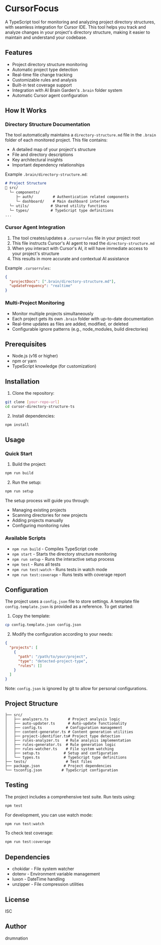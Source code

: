 # CursorFocus

A TypeScript tool for monitoring and analyzing project directory structures, with seamless integration for Cursor IDE. This tool helps you track and analyze changes in your project's directory structure, making it easier to maintain and understand your codebase.

## Features

- Project directory structure monitoring
- Automatic project type detection
- Real-time file change tracking
- Customizable rules and analysis
- Built-in test coverage support
- Integration with AI Brain Garden's `.brain` folder system
- Automatic Cursor agent configuration

## How It Works

### Directory Structure Documentation

The tool automatically maintains a `directory-structure.md` file in the `.brain` folder of each monitored project. This file contains:
- A detailed map of your project's structure
- File and directory descriptions
- Key architectural insights
- Important dependency relationships

Example `.brain/directory-structure.md`:
```markdown
# Project Structure
📁 src/
  └─ components/
     ├─ auth/         # Authentication related components
     └─ dashboard/    # Main dashboard interface
  └─ utils/          # Shared utility functions
  └─ types/          # TypeScript type definitions
...
```

### Cursor Agent Integration

1. The tool creates/updates a `.cursorrules` file in your project root
2. This file instructs Cursor's AI agent to read the `directory-structure.md`
3. When you interact with Cursor's AI, it will have immediate access to your project's structure
4. This results in more accurate and contextual AI assistance

Example `.cursorrules`:
```json
{
  "projectDocs": [".brain/directory-structure.md"],
  "updateFrequency": "realtime"
}
```

### Multi-Project Monitoring

- Monitor multiple projects simultaneously
- Each project gets its own `.brain` folder with up-to-date documentation
- Real-time updates as files are added, modified, or deleted
- Configurable ignore patterns (e.g., node_modules, build directories)

## Prerequisites

- Node.js (v16 or higher)
- npm or yarn
- TypeScript knowledge (for customization)

## Installation

1. Clone the repository:
```bash
git clone [your-repo-url]
cd cursor-directory-structure-ts
```

2. Install dependencies:
```bash
npm install
```

## Usage

### Quick Start

1. Build the project:
```bash
npm run build
```

2. Run the setup:
```bash
npm run setup
```

The setup process will guide you through:
- Managing existing projects
- Scanning directories for new projects
- Adding projects manually
- Configuring monitoring rules

### Available Scripts

- `npm run build` - Compiles TypeScript code
- `npm start` - Starts the directory structure monitoring
- `npm run setup` - Runs the interactive setup process
- `npm test` - Runs all tests
- `npm run test:watch` - Runs tests in watch mode
- `npm run test:coverage` - Runs tests with coverage report

## Configuration

The project uses a `config.json` file to store settings. A template file `config.template.json` is provided as a reference. To get started:

1. Copy the template:
```bash
cp config.template.json config.json
```

2. Modify the configuration according to your needs:
```json
{
  "projects": [
    {
      "path": "/path/to/your/project",
      "type": "detected-project-type",
      "rules": []
    }
  ]
}
```

Note: `config.json` is ignored by git to allow for personal configurations.

## Project Structure

```
├── src/
│   ├── analyzers.ts         # Project analysis logic
│   ├── auto-updater.ts      # Auto-update functionality
│   ├── config.ts           # Configuration management
│   ├── content-generator.ts # Content generation utilities
│   ├── project-identifier.ts# Project type detection
│   ├── rules-analyzer.ts   # Rule analysis implementation
│   ├── rules-generator.ts  # Rule generation logic
│   ├── rules-watcher.ts    # File system watching
│   ├── setup.ts           # Setup and configuration
│   └── types.ts           # TypeScript type definitions
├── tests/                  # Test files
├── package.json           # Project dependencies
└── tsconfig.json         # TypeScript configuration
```

## Testing

The project includes a comprehensive test suite. Run tests using:

```bash
npm test
```

For development, you can use watch mode:

```bash
npm run test:watch
```

To check test coverage:

```bash
npm run test:coverage
```

## Dependencies

- chokidar - File system watcher
- dotenv - Environment variable management
- luxon - DateTime handling
- unzipper - File compression utilities

## License

ISC

## Author

drumnation 